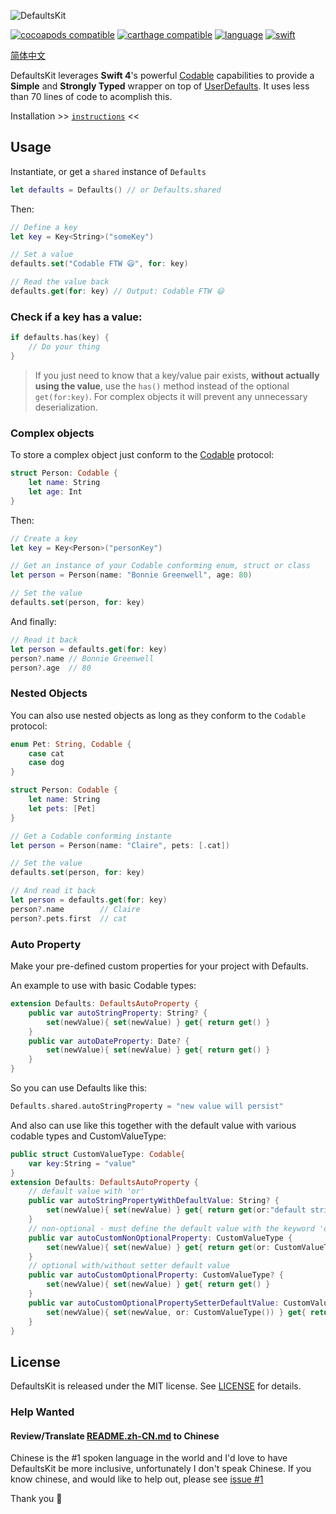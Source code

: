 
![DefaultsKit](/DefaultsKit.png?raw=true)

[![cocoapods compatible](https://img.shields.io/badge/cocoapods-compatible-brightgreen.svg)](https://cocoapods.org/pods/DefaultsKit)
[![carthage compatible](https://img.shields.io/badge/carthage-compatible-brightgreen.svg)](https://github.com/Carthage/Carthage)
[![language](https://img.shields.io/badge/spm-compatible-brightgreen.svg)](https://swift.org)
[![swift](https://img.shields.io/badge/swift-4.0+-orange.svg)](https://github.com/nmdias/DefaultsKit/releases)

[简体中文](README.zh-CN.md)

DefaultsKit leverages **Swift 4**'s powerful [Codable](https://developer.apple.com/documentation/swift/codable) capabilities to provide a **Simple** and **Strongly Typed** wrapper on top of [UserDefaults](https://developer.apple.com/documentation/foundation/userdefaults). It uses less than 70 lines of code to acomplish this.

Installation >> [`instructions`](https://github.com/nmdias/DefaultsKit/blob/master/INSTALL.md) <<

## Usage

Instantiate, or get a `shared` instance of `Defaults`
```swift
let defaults = Defaults() // or Defaults.shared
```

Then:

```swift
// Define a key
let key = Key<String>("someKey")

// Set a value
defaults.set("Codable FTW 😃", for: key)

// Read the value back
defaults.get(for: key) // Output: Codable FTW 😃
```

### Check if a key has a value:

```swift
if defaults.has(key) { 
    // Do your thing
}
```
> If you just need to know that a key/value pair exists, **without actually using the value**, use the `has()` method instead of the optional `get(for:key)`. For complex objects it will prevent any unnecessary deserialization. 

### Complex objects

To store a complex object just conform to the [Codable](https://developer.apple.com/documentation/swift/codable) protocol:

```swift
struct Person: Codable {
    let name: String
    let age: Int
}
```

Then:

```swift
// Create a key
let key = Key<Person>("personKey")

// Get an instance of your Codable conforming enum, struct or class
let person = Person(name: "Bonnie Greenwell", age: 80)

// Set the value
defaults.set(person, for: key)
```

And finally:

```swift
// Read it back
let person = defaults.get(for: key)
person?.name // Bonnie Greenwell
person?.age  // 80
```

### Nested Objects
You can also use nested objects as long as they conform to the `Codable` protocol:

```swift
enum Pet: String, Codable {
    case cat
    case dog
}

struct Person: Codable {
    let name: String
    let pets: [Pet]
}

// Get a Codable conforming instante
let person = Person(name: "Claire", pets: [.cat])

// Set the value
defaults.set(person, for: key)

// And read it back
let person = defaults.get(for: key)
person?.name        // Claire
person?.pets.first  // cat
```


### Auto Property
Make your pre-defined custom properties for your project with Defaults.

An example to use with basic Codable types:
```swift
extension Defaults: DefaultsAutoProperty {
    public var autoStringProperty: String? {
        set(newValue){ set(newValue) } get{ return get() }
    }
    public var autoDateProperty: Date? {
        set(newValue){ set(newValue) } get{ return get() }
    }
}
```

So you can use Defaults like this:
```swift
Defaults.shared.autoStringProperty = "new value will persist"
```

And also can use like this together with the default value with various codable types and CustomValueType:
```swift
public struct CustomValueType: Codable{
    var key:String = "value"
}
extension Defaults: DefaultsAutoProperty {
    // default value with 'or'
    public var autoStringPropertyWithDefaultValue: String? {
        set(newValue){ set(newValue) } get{ return get(or:"default string value") }
    }
    // non-optional - must define the default value with the keyword 'or'
    public var autoCustomNonOptionalProperty: CustomValueType {
        set(newValue){ set(newValue) } get{ return get(or: CustomValueType()) }
    }
    // optional with/without setter default value
    public var autoCustomOptionalProperty: CustomValueType? {
        set(newValue){ set(newValue) } get{ return get() }
    }
    public var autoCustomOptionalPropertySetterDefaultValue: CustomValueType? {
        set(newValue){ set(newValue, or: CustomValueType()) } get{ return get() }
    }
}
```

## License

DefaultsKit is released under the MIT license. See [LICENSE](https://github.com/nmdias/DefaultsKit/blob/master/LICENSE) for details.

### Help Wanted
#### Review/Translate [README.zh-CN.md](README.zh-CN.md) to Chinese
Chinese is the #1 spoken language in the world and I'd love to have DefaultsKit be more inclusive, unfortunately I don't speak Chinese. If you know chinese, and would like to help out, please see [issue #1](https://github.com/nmdias/DefaultsKit/issues/1)

Thank you 🙏
